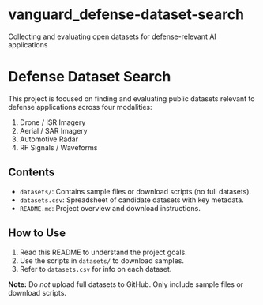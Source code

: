 # vanguard_defense-dataset-search

Collecting and evaluating open datasets for defense-relevant AI applications

# Defense Dataset Search

This project is focused on finding and evaluating public datasets relevant to defense applications across four modalities:

1. Drone / ISR Imagery  
2. Aerial / SAR Imagery  
3. Automotive Radar  
4. RF Signals / Waveforms

## Contents

- `datasets/`: Contains sample files or download scripts (no full datasets).
- `datasets.csv`: Spreadsheet of candidate datasets with key metadata.
- `README.md`: Project overview and download instructions.

## How to Use

1. Read this README to understand the project goals.
2. Use the scripts in `datasets/` to download samples.
3. Refer to `datasets.csv` for info on each dataset.

**Note:** Do *not* upload full datasets to GitHub. Only include sample files or download scripts.
